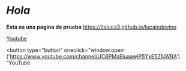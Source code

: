 # _Hola_
**Esta es una pagina de prueba**
https://itsluca3.github.io/lucaindovino

[Youtube](https://www.youtube.com/channel/UC6PMsEluaawjP5YxE5ZNWRA)

<button type="button" oneclick="window.open ('https://www.youtube.com/channel/UC6PMsEluaawjP5YxE5ZNWRA') "YouTube</button>

